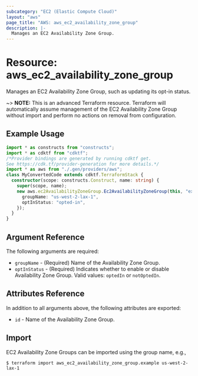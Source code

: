 ```yaml
---
subcategory: "EC2 (Elastic Compute Cloud)"
layout: "aws"
page_title: "AWS: aws_ec2_availability_zone_group"
description: |-
  Manages an EC2 Availability Zone Group.
---
```


# Resource: aws_ec2_availability_zone_group

Manages an EC2 Availability Zone Group, such as updating its opt-in status.

~> **NOTE:** This is an advanced Terraform resource. Terraform will automatically assume management of the EC2 Availability Zone Group without import and perform no actions on removal from configuration.

## Example Usage

```typescript
import * as constructs from "constructs";
import * as cdktf from "cdktf";
/*Provider bindings are generated by running cdktf get.
See https://cdk.tf/provider-generation for more details.*/
import * as aws from "./.gen/providers/aws";
class MyConvertedCode extends cdktf.TerraformStack {
  constructor(scope: constructs.Construct, name: string) {
    super(scope, name);
    new aws.ec2AvailabilityZoneGroup.Ec2AvailabilityZoneGroup(this, "example", {
      groupName: "us-west-2-lax-1",
      optInStatus: "opted-in",
    });
  }
}

```

## Argument Reference

The following arguments are required:

* `groupName` - (Required) Name of the Availability Zone Group.
* `optInStatus` - (Required) Indicates whether to enable or disable Availability Zone Group. Valid values: `optedIn` or `notOptedIn`.

## Attributes Reference

In addition to all arguments above, the following attributes are exported:

* `id` - Name of the Availability Zone Group.

## Import

EC2 Availability Zone Groups can be imported using the group name, e.g.,

```
$ terraform import aws_ec2_availability_zone_group.example us-west-2-lax-1
```

<!-- cache-key: cdktf-0.17.0-pre.15 input-ec04450e93feebc7cdb027063eaa1b76316b185dd8882c75d29821697f953592 -->